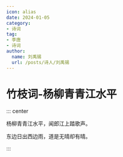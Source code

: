 ```yaml
---
icon: alias
date: 2024-01-05
category:
- 诗词
tag:
- 李唐
- 诗词
author:
  name: 刘禹锡
  url: /posts/诗人/刘禹锡
---
```


# 竹枝词-杨柳青青江水平

<!-- more -->


::: center

杨柳青青江水平，闻郎江上踏歌声。

东边日出西边雨，道是无晴却有晴。

:::